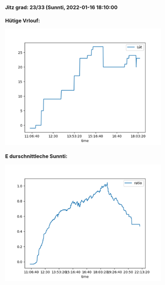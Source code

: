 ### Jitz grad: 23/33 (Sunnti, 2022-01-16 18:10:00

### Hütige Vrlouf:
![Graph](Today.png)

### E durschnittleche Sunnti:
![Graph](Sunnti.png)